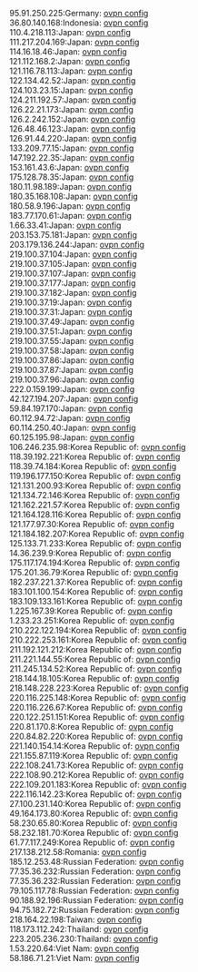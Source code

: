 95.91.250.225:Germany: [ovpn config](vpn/95_91_250_225.ovpn)  
36.80.140.168:Indonesia: [ovpn config](vpn/36_80_140_168.ovpn)  
110.4.218.113:Japan: [ovpn config](vpn/110_4_218_113.ovpn)  
111.217.204.169:Japan: [ovpn config](vpn/111_217_204_169.ovpn)  
114.16.18.46:Japan: [ovpn config](vpn/114_16_18_46.ovpn)  
121.112.168.2:Japan: [ovpn config](vpn/121_112_168_2.ovpn)  
121.116.78.113:Japan: [ovpn config](vpn/121_116_78_113.ovpn)  
122.134.42.52:Japan: [ovpn config](vpn/122_134_42_52.ovpn)  
124.103.23.15:Japan: [ovpn config](vpn/124_103_23_15.ovpn)  
124.211.192.57:Japan: [ovpn config](vpn/124_211_192_57.ovpn)  
126.22.21.173:Japan: [ovpn config](vpn/126_22_21_173.ovpn)  
126.2.242.152:Japan: [ovpn config](vpn/126_2_242_152.ovpn)  
126.48.46.123:Japan: [ovpn config](vpn/126_48_46_123.ovpn)  
126.91.44.220:Japan: [ovpn config](vpn/126_91_44_220.ovpn)  
133.209.77.15:Japan: [ovpn config](vpn/133_209_77_15.ovpn)  
147.192.22.35:Japan: [ovpn config](vpn/147_192_22_35.ovpn)  
153.161.43.6:Japan: [ovpn config](vpn/153_161_43_6.ovpn)  
175.128.78.35:Japan: [ovpn config](vpn/175_128_78_35.ovpn)  
180.11.98.189:Japan: [ovpn config](vpn/180_11_98_189.ovpn)  
180.35.168.108:Japan: [ovpn config](vpn/180_35_168_108.ovpn)  
180.58.9.196:Japan: [ovpn config](vpn/180_58_9_196.ovpn)  
183.77.170.61:Japan: [ovpn config](vpn/183_77_170_61.ovpn)  
1.66.33.41:Japan: [ovpn config](vpn/1_66_33_41.ovpn)  
203.153.75.181:Japan: [ovpn config](vpn/203_153_75_181.ovpn)  
203.179.136.244:Japan: [ovpn config](vpn/203_179_136_244.ovpn)  
219.100.37.104:Japan: [ovpn config](vpn/219_100_37_104.ovpn)  
219.100.37.105:Japan: [ovpn config](vpn/219_100_37_105.ovpn)  
219.100.37.107:Japan: [ovpn config](vpn/219_100_37_107.ovpn)  
219.100.37.177:Japan: [ovpn config](vpn/219_100_37_177.ovpn)  
219.100.37.182:Japan: [ovpn config](vpn/219_100_37_182.ovpn)  
219.100.37.19:Japan: [ovpn config](vpn/219_100_37_19.ovpn)  
219.100.37.31:Japan: [ovpn config](vpn/219_100_37_31.ovpn)  
219.100.37.49:Japan: [ovpn config](vpn/219_100_37_49.ovpn)  
219.100.37.51:Japan: [ovpn config](vpn/219_100_37_51.ovpn)  
219.100.37.55:Japan: [ovpn config](vpn/219_100_37_55.ovpn)  
219.100.37.58:Japan: [ovpn config](vpn/219_100_37_58.ovpn)  
219.100.37.86:Japan: [ovpn config](vpn/219_100_37_86.ovpn)  
219.100.37.87:Japan: [ovpn config](vpn/219_100_37_87.ovpn)  
219.100.37.96:Japan: [ovpn config](vpn/219_100_37_96.ovpn)  
222.0.159.199:Japan: [ovpn config](vpn/222_0_159_199.ovpn)  
42.127.194.207:Japan: [ovpn config](vpn/42_127_194_207.ovpn)  
59.84.197.170:Japan: [ovpn config](vpn/59_84_197_170.ovpn)  
60.112.94.72:Japan: [ovpn config](vpn/60_112_94_72.ovpn)  
60.114.250.40:Japan: [ovpn config](vpn/60_114_250_40.ovpn)  
60.125.195.98:Japan: [ovpn config](vpn/60_125_195_98.ovpn)  
106.246.235.98:Korea Republic of: [ovpn config](vpn/106_246_235_98.ovpn)  
118.39.192.221:Korea Republic of: [ovpn config](vpn/118_39_192_221.ovpn)  
118.39.74.184:Korea Republic of: [ovpn config](vpn/118_39_74_184.ovpn)  
119.196.177.150:Korea Republic of: [ovpn config](vpn/119_196_177_150.ovpn)  
121.131.200.93:Korea Republic of: [ovpn config](vpn/121_131_200_93.ovpn)  
121.134.72.146:Korea Republic of: [ovpn config](vpn/121_134_72_146.ovpn)  
121.162.221.57:Korea Republic of: [ovpn config](vpn/121_162_221_57.ovpn)  
121.164.128.116:Korea Republic of: [ovpn config](vpn/121_164_128_116.ovpn)  
121.177.97.30:Korea Republic of: [ovpn config](vpn/121_177_97_30.ovpn)  
121.184.182.207:Korea Republic of: [ovpn config](vpn/121_184_182_207.ovpn)  
125.133.71.233:Korea Republic of: [ovpn config](vpn/125_133_71_233.ovpn)  
14.36.239.9:Korea Republic of: [ovpn config](vpn/14_36_239_9.ovpn)  
175.117.174.194:Korea Republic of: [ovpn config](vpn/175_117_174_194.ovpn)  
175.201.36.79:Korea Republic of: [ovpn config](vpn/175_201_36_79.ovpn)  
182.237.221.37:Korea Republic of: [ovpn config](vpn/182_237_221_37.ovpn)  
183.101.100.154:Korea Republic of: [ovpn config](vpn/183_101_100_154.ovpn)  
183.109.133.161:Korea Republic of: [ovpn config](vpn/183_109_133_161.ovpn)  
1.225.167.39:Korea Republic of: [ovpn config](vpn/1_225_167_39.ovpn)  
1.233.23.251:Korea Republic of: [ovpn config](vpn/1_233_23_251.ovpn)  
210.222.122.194:Korea Republic of: [ovpn config](vpn/210_222_122_194.ovpn)  
210.222.253.161:Korea Republic of: [ovpn config](vpn/210_222_253_161.ovpn)  
211.192.121.212:Korea Republic of: [ovpn config](vpn/211_192_121_212.ovpn)  
211.221.144.55:Korea Republic of: [ovpn config](vpn/211_221_144_55.ovpn)  
211.245.134.52:Korea Republic of: [ovpn config](vpn/211_245_134_52.ovpn)  
218.144.18.105:Korea Republic of: [ovpn config](vpn/218_144_18_105.ovpn)  
218.148.228.223:Korea Republic of: [ovpn config](vpn/218_148_228_223.ovpn)  
220.116.225.148:Korea Republic of: [ovpn config](vpn/220_116_225_148.ovpn)  
220.116.226.67:Korea Republic of: [ovpn config](vpn/220_116_226_67.ovpn)  
220.122.251.151:Korea Republic of: [ovpn config](vpn/220_122_251_151.ovpn)  
220.81.170.8:Korea Republic of: [ovpn config](vpn/220_81_170_8.ovpn)  
220.84.82.220:Korea Republic of: [ovpn config](vpn/220_84_82_220.ovpn)  
221.140.154.14:Korea Republic of: [ovpn config](vpn/221_140_154_14.ovpn)  
221.155.87.119:Korea Republic of: [ovpn config](vpn/221_155_87_119.ovpn)  
222.108.241.73:Korea Republic of: [ovpn config](vpn/222_108_241_73.ovpn)  
222.108.90.212:Korea Republic of: [ovpn config](vpn/222_108_90_212.ovpn)  
222.109.201.183:Korea Republic of: [ovpn config](vpn/222_109_201_183.ovpn)  
222.116.142.23:Korea Republic of: [ovpn config](vpn/222_116_142_23.ovpn)  
27.100.231.140:Korea Republic of: [ovpn config](vpn/27_100_231_140.ovpn)  
49.164.173.80:Korea Republic of: [ovpn config](vpn/49_164_173_80.ovpn)  
58.230.65.80:Korea Republic of: [ovpn config](vpn/58_230_65_80.ovpn)  
58.232.181.70:Korea Republic of: [ovpn config](vpn/58_232_181_70.ovpn)  
61.77.117.249:Korea Republic of: [ovpn config](vpn/61_77_117_249.ovpn)  
217.138.212.58:Romania: [ovpn config](vpn/217_138_212_58.ovpn)  
185.12.253.48:Russian Federation: [ovpn config](vpn/185_12_253_48.ovpn)  
77.35.36.232:Russian Federation: [ovpn config](vpn/77_35_36_232.ovpn)  
77.35.36.232:Russian Federation: [ovpn config](vpn/77_35_36_232.ovpn)  
79.105.117.78:Russian Federation: [ovpn config](vpn/79_105_117_78.ovpn)  
90.188.92.196:Russian Federation: [ovpn config](vpn/90_188_92_196.ovpn)  
94.75.182.72:Russian Federation: [ovpn config](vpn/94_75_182_72.ovpn)  
218.164.22.198:Taiwan: [ovpn config](vpn/218_164_22_198.ovpn)  
118.173.112.242:Thailand: [ovpn config](vpn/118_173_112_242.ovpn)  
223.205.236.230:Thailand: [ovpn config](vpn/223_205_236_230.ovpn)  
1.53.220.64:Viet Nam: [ovpn config](vpn/1_53_220_64.ovpn)  
58.186.71.21:Viet Nam: [ovpn config](vpn/58_186_71_21.ovpn)  
